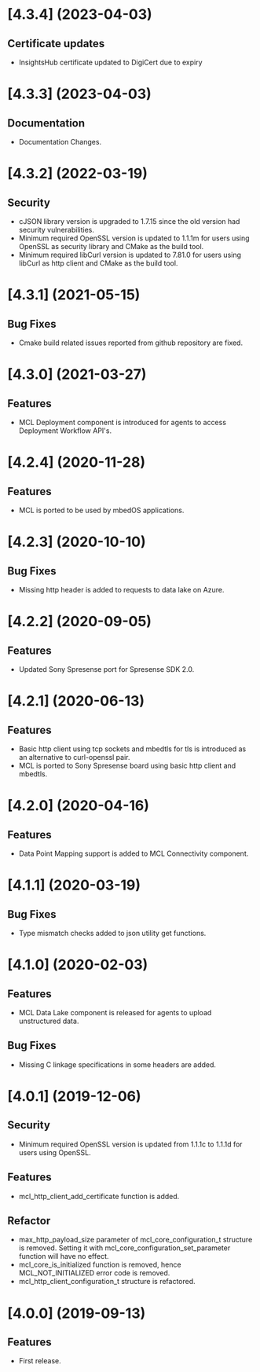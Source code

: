 # [4.3.4] (2023-04-03)
## Certificate updates
* InsightsHub certificate updated to DigiCert due to expiry

# [4.3.3] (2023-04-03)
## Documentation
* Documentation Changes.

# [4.3.2] (2022-03-19)

## Security

* cJSON library version is upgraded to 1.7.15 since the old version had security vulnerabilities.
* Minimum required OpenSSL version is updated to 1.1.1m for users using OpenSSL as security library and CMake as the build tool.
* Minimum required libCurl version is updated to 7.81.0 for users using libCurl as http client and CMake as the build tool.

# [4.3.1] (2021-05-15)

## Bug Fixes

* Cmake build related issues reported from github repository are fixed.

# [4.3.0] (2021-03-27)

## Features

* MCL Deployment component is introduced for agents to access Deployment Workflow API's.

# [4.2.4] (2020-11-28)

## Features

* MCL is ported to be used by mbedOS applications.

# [4.2.3] (2020-10-10)

## Bug Fixes

* Missing http header is added to requests to data lake on Azure.

# [4.2.2] (2020-09-05)

## Features

* Updated Sony Spresense port for Spresense SDK 2.0.

# [4.2.1] (2020-06-13)

## Features

* Basic http client using tcp sockets and mbedtls for tls is introduced as an alternative to curl-openssl pair.
* MCL is ported to Sony Spresense board using basic http client and mbedtls.

# [4.2.0] (2020-04-16)

## Features

* Data Point Mapping support is added to MCL Connectivity component.

# [4.1.1] (2020-03-19)

## Bug Fixes

* Type mismatch checks added to json utility get functions.

# [4.1.0] (2020-02-03)

## Features

* MCL Data Lake component is released for agents to upload unstructured data.

## Bug Fixes

* Missing C linkage specifications in some headers are added.

# [4.0.1] (2019-12-06)

## Security

* Minimum required OpenSSL version is updated from 1.1.1c to 1.1.1d for users using OpenSSL.

## Features

* mcl_http_client_add_certificate function is added.

## Refactor

* max_http_payload_size parameter of mcl_core_configuration_t structure is removed. Setting it with mcl_core_configuration_set_parameter function will have no effect.
* mcl_core_is_initialized function is removed, hence MCL_NOT_INITIALIZED error code is removed.
* mcl_http_client_configuration_t structure is refactored.

# [4.0.0] (2019-09-13)

## Features

* First release.
